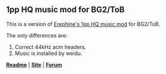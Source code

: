 ## 1pp HQ music mod for BG2/ToB

This is a version of [Erephine's 1pp HQ music mod](http://www.shsforums.net/index.php?showforum=159) for BG2/ToB.

The only differences are:

1. Correct 44kHz acm headers.
2. Music is installed by weidu.

[__Readme__](https://htmlpreview.github.io/?https://github.com/BGforgeNet/1pp_hq_music_II-44kHz/blob/master/1pp_hq_music_II/documentation/readme.html) | [__Site__](http://www.spellholdstudios.net/ie/1pp) | [__Forum__](http://www.shsforums.net/index.php?showforum=159)
